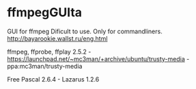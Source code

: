 ffmpegGUIta
===========

GUI for ffmpeg
Dificult to use. Only for commandliners.
http://bayarookie.wallst.ru/eng.html

ffmpeg, ffprobe, ffplay 2.5.2 - https://launchpad.net/~mc3man/+archive/ubuntu/trusty-media - ppa:mc3man/trusty-media

Free Pascal 2.6.4 - Lazarus 1.2.6